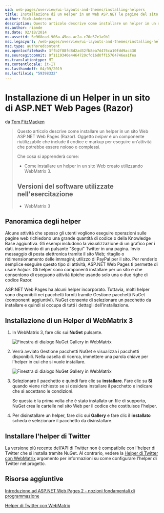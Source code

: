 ```yaml
---
uid: web-pages/overview/ui-layouts-and-themes/installing-helpers
title: Installazione di un Helper in un Web ASP.NET le pagine del sito (Razor) | Microsoft Docs
author: Rick-Anderson
description: Questo articolo descrive come installare un helper in un sito Web ASP.NET Web Pages (Razor). Un helper è un componente riutilizzabile che include il codice e markup per...
ms.author: riande
ms.date: 02/18/2014
ms.assetid: 5e968ead-906a-45ea-ac2a-c70e57e1a9b1
msc.legacyurl: /web-pages/overview/ui-layouts-and-themes/installing-helpers
msc.type: authoredcontent
ms.openlocfilehash: 3ffb2f88fd8d2ad32fb8ea7d476ca10fdd9ac430
ms.sourcegitcommit: 0f1119340e4464720cfd16d0ff15764746ea1fea
ms.translationtype: MT
ms.contentlocale: it-IT
ms.lasthandoff: 04/09/2019
ms.locfileid: "59398332"
---
```

# <a name="installing-a-helper-in-an-aspnet-web-pages-razor-site"></a>Installazione di un Helper in un sito di ASP.NET Web Pages (Razor)

da [Tom FitzMacken](https://github.com/tfitzmac)

> Questo articolo descrive come installare un helper in un sito Web ASP.NET Web Pages (Razor). Oggetto *helper* è un componente riutilizzabile che include il codice e markup per eseguire un'attività che potrebbe essere noioso o complessi.
> 
> Che cosa si apprenderà come:
> 
> - Come installare un helper in un sito Web creato utilizzando WebMatrix 3.
>   
> 
> ## <a name="software-versions-used-in-the-tutorial"></a>Versioni del software utilizzate nell'esercitazione
> 
> 
> - WebMatrix 3


## <a name="overview-of-helpers"></a>Panoramica degli helper

Alcune attività che spesso gli utenti vogliono eseguire operazioni sulle pagine web richiedono una grande quantità di codice o della Knowledge Base aggiuntiva. Gli esempi includono la visualizzazione di un grafico per i dati. inserimento di un pulsante "Segui" Twitter in una pagina. Invio messaggio di posta elettronica tramite il sito Web; ritaglio o ridimensionamento delle immagini; utilizzo di PayPal per il sito. Per renderlo semplice eseguire questo tipo di attività, ASP.NET Web Pages ti permette di usare *helper*. Gli helper sono componenti installare per un sito e che consentono di eseguono attività tipiche usando solo una o due righe di codice Razor.

ASP.NET Web Pages ha alcuni helper incorporato. Tuttavia, molti helper sono disponibili nei pacchetti forniti tramite Gestione pacchetti NuGet (componenti aggiuntivi). NuGet consente di selezionare un pacchetto da installare e quindi si occupa di tutti i dettagli dell'installazione.

## <a name="installing-a-helper-in-webmatrix-3"></a>Installazione di un Helper di WebMatrix 3

1. In WebMatrix 3, fare clic sui **NuGet** pulsante.

    ![Finestra di dialogo NuGet Gallery in WebMatrix](installing-helpers/_static/image1.png)
2. Verrà avviato Gestione pacchetti NuGet e visualizza i pacchetti disponibili. Nella casella di ricerca, immettere una parola chiave per l'helper in cui che si vuole installare.

    ![Finestra di dialogo NuGet Gallery in WebMatrix](installing-helpers/_static/image2.png)
3. Selezionare il pacchetto e quindi fare clic su **installare**. Fare clic su **Sì** quando viene richiesto se si desidera installare il pacchetto e indicare che si accettano le condizioni.

     Se questa è la prima volta che è stato installato un file di supporto, NuGet crea le cartelle nel sito Web per il codice che costituisce l'helper.
4. Per disinstallare un helper, fare clic sui **Gallery** e fare clic il **installato** scheda e selezionare il pacchetto da disinstallare.

## <a name="installing-the-twitter-helper"></a>Installare l'helper di Twitter

La versione più recente dell'API di Twitter non è compatibile con l'helper di Twitter che si installa tramite NuGet. Al contrario, vedere la [Helper di Twitter con WebMatrix](twitter-helper.md) argomento per informazioni su come configurare l'helper di Twitter nel progetto.

<a id="Additional_Resources"></a>
## <a name="additional-resources"></a>Risorse aggiuntive


[Introduzione ad ASP.NET Web Pages 2 - nozioni fondamentali di programmazione](../getting-started/introducing-razor-syntax-c.md)

[Helper di Twitter con WebMatrix](twitter-helper.md)
